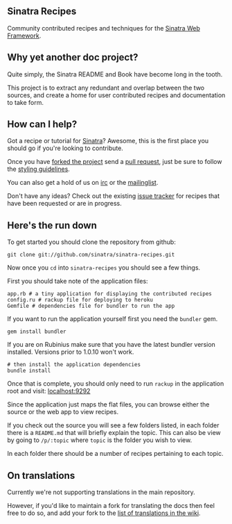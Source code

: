 Sinatra Recipes 
---------------

Community contributed recipes and techniques for the [Sinatra Web
Framework][sinatra].

## Why yet another doc project?

Quite simply, the Sinatra README and Book have become long in the tooth.

This project is to extract any redundant and overlap between the two sources,
and create a home for user contributed recipes and documentation to take form.

## How can I help?

Got a recipe or tutorial for [Sinatra][sinatra]? Awesome, this is
the first place you should go if you're looking to contribute.

Once you have [forked the project][github-forking] send a [pull
request][github-pull-requests], just be sure to follow the [styling
guidelines][style-guidelines]. 

You can also get a hold of us on [irc][irc] or the [mailinglist][mailinglist].

Don't have any ideas? Check out the existing [issue tracker][issues] for
recipes that have been requested or are in progress.

## Here's the run down

To get started you should clone the repository from github:

    git clone git://github.com/sinatra/sinatra-recipes.git

Now once you `cd` into `sinatra-recipes` you should see a few things.

First you should take note of the application files:

    app.rb # a tiny application for displaying the contributed recipes
    config.ru # rackup file for deploying to heroku
    Gemfile # dependencies file for bundler to run the app

If you want to run the application yourself first you need the `bundler` gem.

    gem install bundler
    
If you are on Rubinius make sure that you have the latest bundler version
installed. Versions prior to 1.0.10 won't work.

    # then install the application dependencies
    bundle install

Once that is complete, you should only need to run `rackup` in the application
root and visit: [localhost:9292](http://localhost:9292)

Since the application just maps the flat files, you can browse either the
source or the web app to view recipes.

If you check out the source you will see a few folders listed, in each folder
there is a `README.md` that will briefly explain the topic. This can also be
view by going to `/p/:topic` where `topic` is the folder you wish to view.

In each folder there should be a number of recipes pertaining to each topic.

## On translations

Currently we're not supporting translations in the main repository.

However, if you'd like to maintain a fork for translating the docs then feel
free to do so, and add your fork to the [list of translations in the
wiki][translations].

[sinatra]: http://www.sinatrarb.com/
[sinatra-book]: http://github.com/sinatra/sinatra-book
[issues]: https://github.com/sinatra/sinatra-recipes/issues
[style-guidelines]: http://github.com/sinatra/sinatra-recipes/wiki/Style-Guidelines
[translations]: http://github.com/sinatra/sinatra-recipes/wiki/Translations
[irc]: irc://irc.freenode.net/#sinatra
[mailinglist]: http://groups.google.com/group/sinatrarb
[github-forking]: http://help.github.com/forking/
[github-pull-requests]: http://help.github.com/pull-requests/


